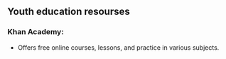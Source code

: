 ## Youth education resourses

### Khan Academy:
 - Offers free online courses, lessons, and practice in various subjects.
